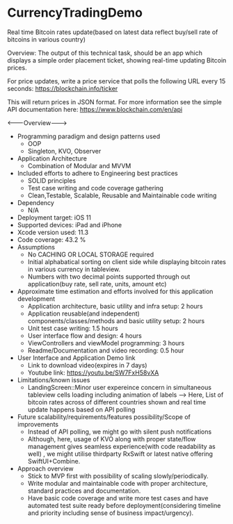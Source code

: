 # CurrencyTradingDemo
Real time Bitcoin rates update(based on latest data reflect buy/sell rate of bitcoins in various country)

Overview:
The output of this technical task, should be an app which displays a simple order placement ticket, showing real-time updating Bitcoin prices.

For price updates, write a price service that polls the following URL every 15 seconds:
https://blockchain.info/ticker

This will return prices in JSON format. For more information see the simple API documentation here: https://www.blockchain.com/en/api


<---Overview--->
* Programming paradigm and design patterns used
  * OOP
  * Singleton, KVO, Observer 
* Application Architecture
  * Combination of Modular and MVVM
* Included efforts to adhere to Engineering best practices
  * SOLID principles
  * Test case writing and code coverage gathering
  * Clean,Testable, Scalable, Reusable and Maintainable code writing
* Dependency
  * N/A
* Deployment target: iOS 11
* Supported devices: iPad and iPhone
* Xcode  version used: 11.3
* Code coverage: 43.2 %
* Assumptions
  * No CACHING OR LOCAL STORAGE required
  * Initial alphabatical sorting on client side while displaying bitcoin rates in various currency in tableview.
  * Numbers with two decimal points supported through out application(buy rate, sell rate, units, amount etc)
* Approximate time estimation and efforts involved for this application development
  * Application architecture, basic utility and infra setup: 2 hours
  * Application reusable(and independent) components/classes/methods and basic utility setup: 2 hours
  * Unit test case writing: 1.5 hours
  * User interface flow and design: 4 hours
  * ViewControllers and viewModel programming: 3 hours
  * Readme/Documentation and video recording: 0.5 hour
* User Interface and Application Demo link
  * Link to download video(expires in 7 days)
  * Youtube link: https://youtu.be/SW7FxH58vXA
* Limitations/known issues
  * LandingScreen::Minor user expereince concern in simultaneous tableview cells loading including animation of labels --> Here, List of bitcoin rates across of different countries shown and real time update happens based on API polling
* Future scalability/requirements/features possibility/Scope of improvements
  * Instead of API polling, we might go with silent push notifications
  * Although, here, usage of KVO along with proper state/flow management gives seamless experience(with code readability as well) , we might utilise thirdparty RxSwift or latest native offering SwiftUI+Combine.
* Approach overview
  * Stick to MVP first with possibility of scaling slowly/periodically.
  * Write modular and maintainable code with proper architecture, standard practices and documentation.
  * Have basic code coverage and write more test cases and have automated test suite ready before deployment(considering timeline and priority including sense of business impact/urgency).






